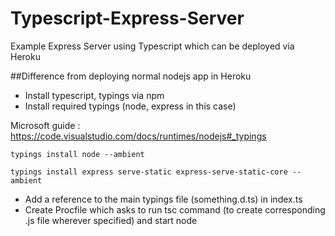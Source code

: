 # Typescript-Express-Server
Example Express Server using Typescript which can be deployed via Heroku

##Difference from deploying normal nodejs app in Heroku
* Install typescript, typings via npm
* Install required typings (node, express in this case)

Microsoft guide : https://code.visualstudio.com/docs/runtimes/nodejs#_typings

`typings install node --ambient`

`typings install express serve-static express-serve-static-core --ambient`

* Add a reference to the main typings file (something.d.ts) in index.ts
* Create Procfile which asks to run tsc command (to create corresponding .js file wherever specified) and start node

